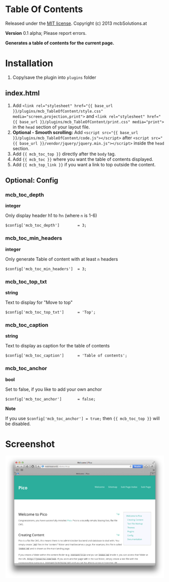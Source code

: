 Table Of Contents
======================================================================

Released under the [MIT license](http://opensource.org/licenses/MIT). Copyright (c) 2013 mcbSolutions.at

**Version** 0.1 alpha; Please report errors.

**Generates a table of contents for the current page.**

Installation
======================================================================
1. Copy/save the plugin into `plugins` folder

index.html
-----------------------------------------------------------------------------
1. Add `<link rel="stylesheet" href="{{ base_url }}/plugins/mcb_TableOfContent/style.css" media="screen,projection,print">` and `<link rel="stylesheet" href="{{ base_url }}/plugins/mcb_TableOfContent/print.css" media="print">` in the `head` section of your layout file.
2. **Optional - Smooth scrolling:** Add `<script src="{{ base_url }}/plugins/mcb_TableOfContent/code.js"></script>` after `<script src="{{ base_url }}/vendor/jquery/jquery.min.js"></script>` inside the `head` section.
2. Add `{{ mcb_toc_top }}` directly after the `body` tag.
3. Add `{{ mcb_toc }}` where you want the table of contents displayed.
4. Add `{{ mcb_top_link }}` if you want a link to top outside the content.
    
Optional: Config
-----------------------------------------------------------------------------

### mcb_toc_depth
**integer**

Only display header h1 to h`n` (where `n` is 1-6)

	$config['mcb_toc_depth']		= 3;
	
### mcb_toc_min_headers
**integer**

Only generate Table of content with at least `n` headers

	$config['mcb_toc_min_headers']	= 3;	
	
### mcb_toc_top_txt					
**string**

Text to display for "Move to top"

	$config['mcb_toc_top_txt']		= 'Top';				
	
### mcb_toc_caption
**string**

Text to display as caption for the table of contents

	$config['mcb_toc_caption']		= 'Table of contents';
	
### mcb_toc_anchor
**bool**

Set to false, if you like to add your own anchor

	$config['mcb_toc_anchor']       = false;
	
**Note**

If you use `$config['mcb_toc_anchor'] = true;` then `{{ mcb_toc_top }}` will be disabled.

Screenshot
=============================================================================
![Screenshot of Table Of Contents](./Screenshot.png)